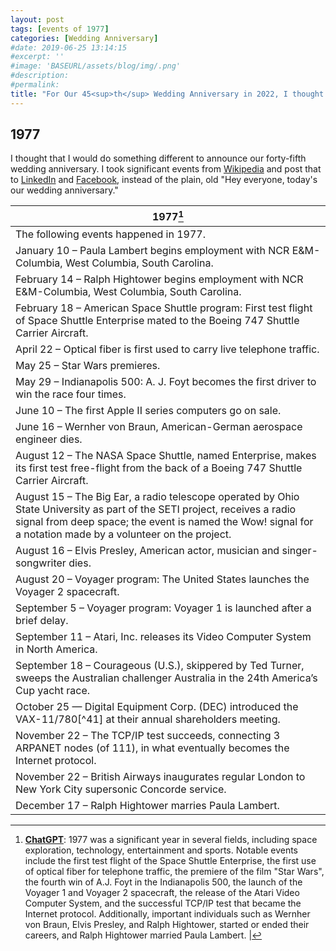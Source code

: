 ```yaml
---
layout: post
tags: [events of 1977]
categories: [Wedding Anniversary]
#date: 2019-06-25 13:14:15
#excerpt: ''
#image: 'BASEURL/assets/blog/img/.png'
#description:
#permalink:
title: "For Our 45<sup>th</sup> Wedding Anniversary in 2022, I thought That I'd Do Something Different"
---
```



## 1977

I thought that I would do something different to announce our forty-fifth wedding anniversary. I took significant events from [Wikipedia](https://en.wikipedia.org/) and post that to [LinkedIn](https:www.linkedin.com/) and [Facebook](https://www.facebook.com/), instead of the plain, old "Hey everyone, today's our wedding anniversary."

| 1977[^11] |
| ---- |
| The following events happened in 1977. |
| January 10 – Paula Lambert begins employment with NCR E&M-Columbia, West Columbia, South Carolina. |
| February 14 – Ralph Hightower begins employment with NCR E&M-Columbia, West Columbia, South Carolina. |
| February 18 – American Space Shuttle program: First test flight of Space Shuttle Enterprise mated to the Boeing 747 Shuttle Carrier Aircraft. |
| April 22 – Optical fiber is first used to carry live telephone traffic. |
| May 25 – Star Wars premieres. |
| May 29 – Indianapolis 500: A. J. Foyt becomes the first driver to win the race four times. |
| June 10 – The first Apple II series computers go on sale. |
| June 16 – Wernher von Braun, American-German aerospace engineer dies. |
| August 12 – The NASA Space Shuttle, named Enterprise, makes its first test free-flight from the back of a Boeing 747 Shuttle Carrier Aircraft. |
| August 15 – The Big Ear, a radio telescope operated by Ohio State University as part of the SETI project, receives a radio signal from deep space; the event is named the Wow! signal for a notation made by a volunteer on the project. |
| August 16 – Elvis Presley, American actor, musician and singer-songwriter dies. |
| August 20 – Voyager program: The United States launches the Voyager 2 spacecraft. |
| September 5 – Voyager program: Voyager 1 is launched after a brief delay. |
| September 11 – Atari, Inc. releases its Video Computer System in North America. |
| September 18 – Courageous (U.S.), skippered by Ted Turner, sweeps the Australian challenger Australia in the 24th America’s Cup yacht race. |
| October 25 — Digital Equipment Corp. (DEC) introduced the VAX-11/780[^41] at their annual shareholders meeting.  |
| November 22 – The TCP/IP test succeeds, connecting 3 ARPANET nodes (of 111), in what eventually becomes the Internet protocol. |
| November 22 – British Airways inaugurates regular London to New York City supersonic Concorde service. |
| December 17 – Ralph Hightower marries Paula Lambert. |

[^11]: **[ChatGPT](https://chat.openai.com/)**: 1977 was a significant year in several fields, including space exploration, technology, entertainment and sports. Notable events include the first test flight of the Space Shuttle Enterprise, the first use of optical fiber for telephone traffic, the premiere of the film "Star Wars", the fourth win of A.J. Foyt in the Indianapolis 500, the launch of the Voyager 1 and Voyager 2 spacecraft, the release of the Atari Video Computer System, and the successful TCP/IP test that became the Internet protocol. Additionally, important individuals such as Wernher von Braun, Elvis Presley, and Ralph Hightower, started or ended their careers, and Ralph Hightower married Paula Lambert. |
